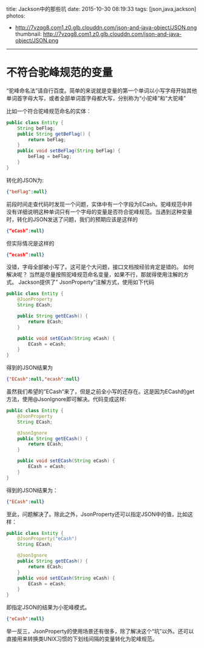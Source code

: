title: Jackson中的那些坑
date: 2015-10-30 08:19:33
tags: [json,java,jackson]
photos:
- http://7vzqg8.com1.z0.glb.clouddn.com/json-and-java-object/JSON.png
thumbnail: http://7vzqg8.com1.z0.glb.clouddn.com/json-and-java-object/JSON.png
---

# 不符合驼峰规范的变量
“驼峰命名法”请自行百度。简单的来说就是变量的第一个单词以小写字母开始其他单词首字母大写，或者全部单词首字母都大写，分别称为“小驼峰”和“大驼峰”
<!--more-->
比如一个符合驼峰规范命名的实体：
```java
public class Entity {
    String beFlag;
    public String getBeFlag() {
        return beFlag;
    }
    public void setBeFlag(String beFlag) {
        beFlag = beFlag;
    }
}
```
转化的JSON为:
```json
{"beFlag":null}
```
前段时间走查代码时发现一个问题，实体中有一个字段为ECash。驼峰规范中并没有详细说明这种单词只有一个字母的变量是否符合驼峰规范。当遇到这种变量时，转化的JSON发送了问题，我们的预期应该是这样的
```json
{“eCash”:null}
```
但实际情况是这样的
```json
{“ecash”:null}
```
没错，字母全部被小写了。这可是个大问题，接口文档按经验肯定是错的。
如何解决呢？
当然是尽量按照驼峰规范命名变量，如果不行，那就得使用注解的方式。
Jackson提供了” JsonProperty”注解方式，使用如下代码
```java
public class Entity {
    @JsonProperty
    String ECash;

    public String getECash() {
        return ECash;
    }

    public void setECash(String eCash) {
        ECash = eCash;
    }
}
```
得到的JSON结果为
```json
{"ECash":null,"ecash":null}
```
虽然我们希望的”ECash“来了，但是之前全小写的还存在。这是因为ECash的get方法，使用@JsonIgnore即可解决。代码变成这样:
```java
public class Entity {
    @JsonProperty
    String ECash;

    @JsonIgnore
    public String getECash() {
        return ECash;
    }

    public void setECash(String eCash) {
        ECash = eCash;
    }
}
```
得到的JSON结果为：
```json
{"ECash":null}
```
至此，问题解决了。除此之外，JsonProperty还可以指定JSON中的值，比如这样：
```java
public class Entity {
    @JsonProperty("eCash")
    String ECash;

    @JsonIgnore
    public String getECash() {
        return ECash;
    }
    public void setECash(String eCash) {
        ECash = eCash;
    }
}
```
即指定JSON的结果为小驼峰模式。
```json
{"eCash":null}
```
举一反三，JsonProperty的使用场景还有很多，除了解决这个“坑”以外。还可以直接用来转换类UNIX习惯的下划线间隔的变量转化为驼峰规范。
<!-- indicate-the-source -->
